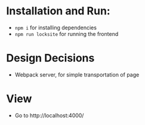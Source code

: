 # Installation and Run:
- ``npm i`` for installing dependencies
- ``npm run locksite``  for running the frontend

# Design Decisions
- Webpack server, for simple transportation of page

# View
- Go to http://localhost:4000/
